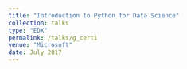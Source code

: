```yaml
---
title: "Introduction to Python for Data Science"
collection: talks
type: "EDX"
permalink: /talks/g_certi
venue: "Microsoft"
date: July 2017
---
```

